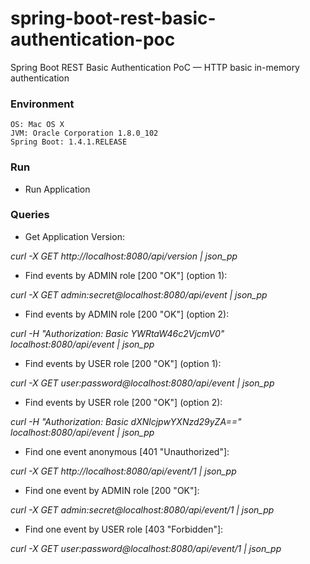 # spring-boot-rest-basic-authentication-poc

Spring Boot REST Basic Authentication PoC — HTTP basic in-memory authentication

### Environment
	OS: Mac OS X
	JVM: Oracle Corporation 1.8.0_102
	Spring Boot: 1.4.1.RELEASE

### Run
* Run Application

### Queries

* Get Application Version: 

*curl -X GET http://localhost:8080/api/version | json_pp*

* Find events by ADMIN role [200 "OK"] (option 1):

*curl -X GET admin:secret@localhost:8080/api/event | json_pp*

* Find events by ADMIN role [200 "OK"] (option 2):

*curl -H "Authorization: Basic YWRtaW46c2VjcmV0" localhost:8080/api/event | json_pp*

* Find events by USER role [200 "OK"] (option 1):

*curl -X GET user:password@localhost:8080/api/event | json_pp*

* Find events by USER role [200 "OK"] (option 2):

*curl -H "Authorization: Basic dXNlcjpwYXNzd29yZA==" localhost:8080/api/event | json_pp*

* Find one event anonymous [401 "Unauthorized"]:

*curl -X GET http://localhost:8080/api/event/1 | json_pp*

* Find one event by ADMIN role [200 "OK"]:

*curl -X GET admin:secret@localhost:8080/api/event/1 | json_pp*

* Find one event by USER role [403 "Forbidden"]:

*curl -X GET user:password@localhost:8080/api/event/1 | json_pp*

